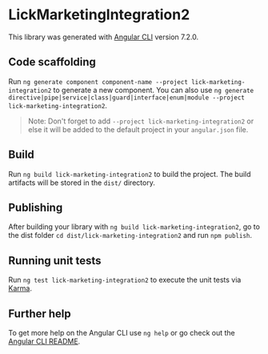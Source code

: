 # LickMarketingIntegration2

This library was generated with [Angular CLI](https://github.com/angular/angular-cli) version 7.2.0.

## Code scaffolding

Run `ng generate component component-name --project lick-marketing-integration2` to generate a new component. You can also use `ng generate directive|pipe|service|class|guard|interface|enum|module --project lick-marketing-integration2`.
> Note: Don't forget to add `--project lick-marketing-integration2` or else it will be added to the default project in your `angular.json` file. 

## Build

Run `ng build lick-marketing-integration2` to build the project. The build artifacts will be stored in the `dist/` directory.

## Publishing

After building your library with `ng build lick-marketing-integration2`, go to the dist folder `cd dist/lick-marketing-integration2` and run `npm publish`.

## Running unit tests

Run `ng test lick-marketing-integration2` to execute the unit tests via [Karma](https://karma-runner.github.io).

## Further help

To get more help on the Angular CLI use `ng help` or go check out the [Angular CLI README](https://github.com/angular/angular-cli/blob/master/README.md).
